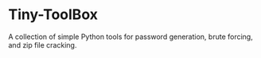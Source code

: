 # Tiny-ToolBox
A collection of simple Python tools for password generation, brute forcing, and zip file cracking.
